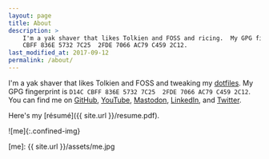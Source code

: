 ```yaml
---
layout: page
title: About
description: >
    I'm a yak shaver that likes Tolkien and FOSS and ricing.  My GPG fingerprint is D14C
    CBFF 836E 5732 7C25  2FDE 7066 AC79 C459 2C12.
last_modified_at: 2017-09-12
permalink: /about/
---
```


I'm a yak shaver that likes Tolkien and FOSS and tweaking my [dotfiles][].  My GPG
fingerprint is `D14C CBFF 836E 5732 7C25  2FDE 7066 AC79 C459 2C12`.  You can find me on
[GitHub](https://github.com/meribold),
[YouTube](https://www.youtube.com/channel/UCMRSvuI6a4hRfXnNeMKL5cQ),
[Mastodon](https://mastodon.social/@meribold),
[LinkedIn](https://www.linkedin.com/in/meribold/), and
[Twitter](https://twitter.com/mribld).

Here's my [résumé]({{ site.url }}/resume.pdf).

![me]{:.confined-img}

[dotfiles]: https://github.com/meribold/dotfiles
[me]: {{ site.url }}/assets/me.jpg

<!-- vim: set tw=90 sts=-1 sw=4 et spell: -->

